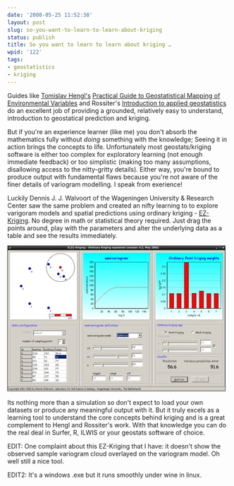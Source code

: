 ```yaml
---
date: '2008-05-25 11:52:38'
layout: post
slug: so-you-want-to-learn-to-learn-about-kriging
status: publish
title: So you want to learn to learn about kriging …
wpid: '122'
tags:
- geostatistics
- kriging
---
```


Guides like [Tomislav Hengl's](http://spatial-analyst.net/) [Practical Guide to Geostatistical Mapping of Environmental Variables](http://eusoils.jrc.it/ESDB_Archive/eusoils_docs/other/EUR22904en.pdf) and Rossiter's [Introduction to applied geostatistics](http://www.itc.nl/~rossiter/teach/stats/ssi_short.pdf) do an excellent job of providing a grounded, relatively easy to understand, introduction to geostatical prediction and kriging.

But if you're an experience learner (like me) you don't absorb the mathematics fully without _doing_ something with the knowledge; Seeing it in action brings the concepts to life. Unfortunately most geostats/kriging software is either too complex for exploratory learning (not enough immediate feedback) or too simplistic (making too many assumptions, disallowing access to the nitty-gritty details). Either way, you're bound to produce output with fundamental flaws because you're not aware of the finer details of variogram modelling. I speak from exerience!

Luckily Dennis J. J. Walvoort of the Wageningen University & Research Center saw the same problem and created an nifty learning to to explore varigoram models and spatial predictions using ordinary kriging - [EZ-Kriging](http://www.ai-geostats.org/index.php?id=114). No degree in math or statistical theory required. Just drag the points around, play with the parameters and alter the underlying data as a table and see the results immediately.

[![](/assets/img/ezkriging_thumb.jpg)](/assets/img/ezkriging.jpg)

Its nothing more than a simulation so don't expect to load your own datasets or produce any meaningful output with it. But it truly excels as a learning tool to understand the core concepts behind kriging and is a great complement to Hengl and Rossiter's work. With that knowledge you can do the real deal in Surfer, R, ILWIS or your geostats software of choice.

EDIT: One complaint about this EZ-Kriging that I have: it doesn't show the observed sample variogram cloud overlayed on the variogram model. Oh well still a nice tool.

EDIT2: It's a windows .exe but it runs smoothly under wine in linux.


